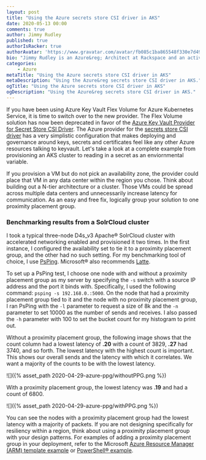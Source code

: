 ```yaml
---
layout: post
title: "Using the Azure secrets store CSI driver in AKS"
date: 2020-05-13 00:00
comments: true
author: Jimmy Rudley
published: true
authorIsRacker: true
authorAvatar: 'https://www.gravatar.com/avatar/fb085c1ba865548f330e7d4995c0bf7e'
bio: "Jimmy Rudley is an Azure&reg; Architect at Rackspace and an active member of the Azure community. He focuses on solving large and complex architecture and automation problems within Azure."
categories:
    - Azure
metaTitle: "Using the Azure secrets store CSI driver in AKS"
metaDescription: "Using the Azure&reg secrets store CSI driver in AKS."
ogTitle: "Using the Azure secrets store CSI driver in AKS"
ogDescription: "Using the Azure&reg secrets store CSI driver in AKS."
---
```


If you have been using Azure Key Vault Flex Volume for Azure Kubernetes Service, it is time to switch over to the new provider. The Flex Volume solution has now been deprecated in favor of the [Azure Key Vault Provider for Secret Store CSI Driver](https://github.com/Azure/secrets-store-csi-driver-provider-azure). The Azure provider for the [secrets store CSI driver](https://github.com/kubernetes-sigs/secrets-store-csi-driver) has a very simplistic configuration that makes deploying and governance around keys, secrets and certificates feel like any other Azure resources talking to keyvault. Let's take a look at a complete example from provisioning an AKS cluster to reading in a secret as an enviornmental variable.

<!-- more -->

If you provision a VM but do not pick an availability zone, the provider could place that VM in any data center within the region you chose. Think about building out a N-tier architecture or a cluster. Those VMs could be spread across multiple data centers and unnecessarily increase latency for communication. As an easy and free fix, logically group your solution to one proximity placement group. 

### Benchmarking results from a SolrCloud cluster

I took a typical three-node D4s_v3 Apache&reg; SolrCloud cluster with accelerated networking enabled and provisioned it two times. In the first instance, I configured the availability set to tie it to a proximity placement group, and the other had no such setting. For my benchmarking tool of choice, I use [PsPing](https://docs.microsoft.com/en-us/sysinternals/downloads/psping). Microsoft&reg; also recommends [Latte](https://gallery.technet.microsoft.com/Latte-The-Windows-tool-for-ac33093b).

To set up a PsPing test, I choose one node with and without a proximity placement group as my server by specifying the `-s` switch with a source IP address and the port it binds with. Specifically, I used the following command: `psping -s 192.168.0.:5000`. On the node that had a proximity placement group tied to it and the node with no proximity placement group, I ran PsPing with the `-l` parameter to request a size of 8k and the `-n` parameter to set 10000 as the number of sends and receives. I also passed the `-h` parameter with 100 to set the bucket count for my histogram to print out.

Without a proximity placement group, the following image shows that the count column had a lowest latency of **.20** with a count of 3829, **.27** had 3740, and so forth. The lowest latency with the highest count is important. This shows our overall sends and the latency with which it correlates. We want a majority of the counts to be with the lowest latency.

![]({% asset_path 2020-04-29-azure-ppg/withoutPPG.png %})

With a proximity placement group, the lowest latency was **.19** and had a count of 6800. 

![]({% asset_path 2020-04-29-azure-ppg/withPPG.png %})

You can see the nodes with a proximity placement group had the lowest latency with a majority of packets. If you are not designing specifically for resiliency within a region, think about using a proximity placement group with your design patterns. For examples of adding a proximity placement group in your deployment, refer to the Microsoft [Azure Resource Manager (ARM) template example](https://azure.microsoft.com/en-us/blog/introducing-proximity-placement-groups/) or [PowerShell&reg; example](https://docs.microsoft.com/en-us/azure/virtual-machines/windows/proximity-placement-groups).
